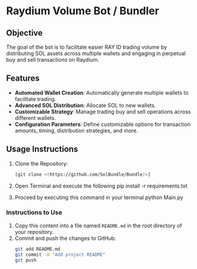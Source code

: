 # Raydium Volume Bot / Bundler

## Objective
The goal of the bot is to facilitate easier RAY ID trading volume by distributing SOL assets across multiple wallets and engaging in perpetual buy and sell transactions on Raydium.

## Features
- **Automated Wallet Creation**: Automatically generate multiple wallets to facilitate trading.
- **Advanced SOL Distribution**: Allocate SOL to new wallets.
- **Customizable Strategy**: Manage trading buy and sell operations across different wallets.
- **Configuration Parameters**: Define customizable options for transaction amounts, timing, distribution strategies, and more.

## Usage Instructions
1. Clone the Repository:
   ```bash
   [git clone <(https://github.com/SolBundle/Bundle)>]
   
2. Open Terminal and execute the following 
   pip install -r requirements.txt

3. Proceed by executing  this command in your terminal
    python Main.py


### Instructions to Use
1. Copy this content into a file named `README.md` in the root directory of your repository.
2. Commit and push the changes to GitHub:
   ```bash
   git add README.md
   git commit -m "Add project README"
   git push

